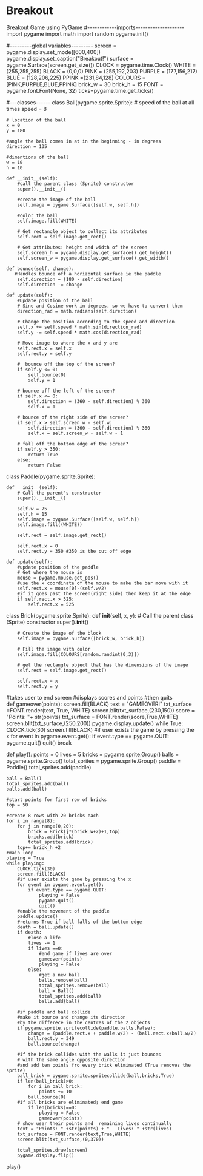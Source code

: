 # Breakout
Breakout Game using PyGame
#------------imports--------------------
import pygame
import math
import random
pygame.init()

#---------global variables---------
screen = pygame.display.set_mode([600,400])
pygame.display.set_caption("Breakout!")
surface = pygame.Surface(screen.get_size())
CLOCK = pygame.time.Clock()
WHITE = (255,255,255)
BLACK = (0,0,0)
PINK = (255,192,203)
PURPLE = (177,156,217)
BLUE = (128,206,225)
PPINK =(231,84,128)
COLOURS = [PINK,PURPLE,BLUE,PPINK]
brick_w = 30
brick_h = 15
FONT = pygame.font.Font(None, 32)
ticks=pygame.time.get_ticks()

#---classes------
class Ball(pygame.sprite.Sprite):
    # speed of the ball at all times
    speed = 8
 
    # location of the ball
    x = 0
    y = 180
 
    #angle the ball comes in at in the beginning - in degrees
    direction = 135

    #dimentions of the ball
    w = 10
    h = 10
 
    def __init__(self):
        #call the parent class (Sprite) constructor
        super().__init__()
 
        #create the image of the ball
        self.image = pygame.Surface([self.w, self.h])
 
        #color the ball
        self.image.fill(WHITE)
 
        # Get rectangle object to collect its attributes
        self.rect = self.image.get_rect()
 
        # Get attributes: height and width of the screen
        self.screen_h = pygame.display.get_surface().get_height()
        self.screen_w = pygame.display.get_surface().get_width()
 
    def bounce(self, change):
       #Handles bounce off a horizontal surface ie the paddle
        self.direction = (180 - self.direction)
        self.direction -= change
 
    def update(self):
        #Update position of the ball
        # Sine and Cosine work in degrees, so we have to convert them
        direction_rad = math.radians(self.direction)
 
        # Change the position according to the speed and direction
        self.x += self.speed * math.sin(direction_rad)
        self.y -= self.speed * math.cos(direction_rad)
 
        # Move image to where the x and y are
        self.rect.x = self.x
        self.rect.y = self.y
 
        #  bounce off the top of the screen?
        if self.y <= 0:
            self.bounce(0)
            self.y = 1
 
        # bounce off the left of the screen?
        if self.x <= 0:
            self.direction = (360 - self.direction) % 360
            self.x = 1
 
        # bounce of the right side of the screen?
        if self.x > self.screen_w - self.w:
            self.direction = (360 - self.direction) % 360
            self.x = self.screen_w - self.w - 1
 
        # fall off the bottom edge of the screen?
        if self.y > 350:
            return True
        else:
            return False
 
class Paddle(pygame.sprite.Sprite):
 
    def __init__(self):
        # Call the parent's constructor
        super().__init__()
 
        self.w = 75
        self.h = 15
        self.image = pygame.Surface([self.w, self.h])
        self.image.fill((WHITE))
 
        self.rect = self.image.get_rect()
 
        self.rect.x = 0
        self.rect.y = 350 #350 is the cut off edge
 
    def update(self):
        #update position of the paddle
        # Get where the mouse is
        mouse = pygame.mouse.get_pos()
        #use the x coordinate of the mouse to make the bar move with it
        self.rect.x = mouse[0]-(self.w/2)
        #if it goes past the screen(right side) then keep it at the edge
        if self.rect.x > 525:
            self.rect.x = 525


class Brick(pygame.sprite.Sprite):
    def __init__(self, x, y):
        # Call the parent class (Sprite) constructor
        super().__init__()
 
        # Create the image of the block
        self.image = pygame.Surface([brick_w, brick_h])
 
        # Fill the image with color
        self.image.fill(COLOURS[random.randint(0,3)])
 
        # get the rectangle object that has the dimensions of the image
        self.rect = self.image.get_rect()
 
        self.rect.x = x
        self.rect.y = y
        

#takes user to end screen
#displays scores and points
#then quits  
def gameover(points):
    screen.fill(BLACK)
    text = "GAMEOVER!"
    txt_surface =FONT.render(text, True, WHITE)
    screen.blit(txt_surface,(230,150))
    score = "Points: "+ str(points)
    txt_surface = FONT.render(score,True,WHITE)
    screen.blit(txt_surface,(250,200))
    pygame.display.update() 
    while True:
        CLOCK.tick(30)
        screen.fill(BLACK)
        #if user exists the game by pressing the x
        for event in pygame.event.get():
            if event.type == pygame.QUIT:
                pygame.quit()
                quit()
                break

    
def play():
    points = 0
    lives = 5
    bricks = pygame.sprite.Group()
    balls = pygame.sprite.Group()
    total_sprites = pygame.sprite.Group()
    paddle = Paddle()
    total_sprites.add(paddle)

    ball = Ball()
    total_sprites.add(ball)
    balls.add(ball)

    #start points for first row of bricks
    top = 50

    #create 8 rows with 20 bricks each
    for i in range(8):
        for j in range(0,20):
            brick = Brick(j*(brick_w+2)+1,top)
            bricks.add(brick)
            total_sprites.add(brick)
        top+= brick_h +2
    #main loop    
    playing = True
    while playing:
        CLOCK.tick(30)
        screen.fill(BLACK)
        #if user exists the game by pressing the x
        for event in pygame.event.get():
            if event.type == pygame.QUIT:
                playing = False
                pygame.quit()
                quit()
        #enable the movement of the paddle        
        paddle.update()
        #returns True if ball falls of the bottom edge 
        death = ball.update()
        if death:
            #lose a life
            lives -= 1
            if lives ==0:
                #end game if lives are over
                gameover(points)
                playing = False
            else:
                #get a new ball
                balls.remove(ball)
                total_sprites.remove(ball)
                ball = Ball()
                total_sprites.add(ball)
                balls.add(ball)

        #if paddle and ball collide
        #make it bounce and change its direction
        #by the differece in the centres of the 2 objects
        if pygame.sprite.spritecollide(paddle,balls,False):
            change = (paddle.rect.x + paddle.w/2) - (ball.rect.x+ball.w/2)
            ball.rect.y = 349
            ball.bounce(change)

        #if the brick collides with the walls it just bounces
        # with the same angle opposite direction
        #and add ten points fro every brick eliminated (True removes the sprite)
        ball_brick = pygame.sprite.spritecollide(ball,bricks,True)
        if len(ball_brick)>0:
            for i in ball_brick:
                points += 10
            ball.bounce(0)
        #if all bricks are eliminated; end game
            if len(bricks)==0:
                playing = False
                gameover(points)
        # show user their points and  remaining lives continually
        text = "Points: " +str(points) + "   Lives: " +str(lives)
        txt_surface = FONT.render(text,True,WHITE)
        screen.blit(txt_surface,(0,370))       
                
        total_sprites.draw(screen)
        pygame.display.flip()
        
play()           
